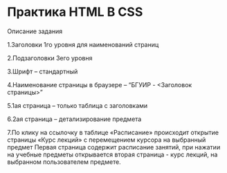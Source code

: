 # Практика HTML B CSS
Описание задания

1.Заголовки 1го уровня для наименований страниц

2.Подзаголовки 3его уровня

3.Шрифт – стандартный

4.Наименование страницы в браузере – “БГУИР - <Заголовок страницы>”

5.1ая страница – только таблица с заголовками

6.2ая страница – детализирование предмета

7.По клику на ссылочку в таблице «Расписание» происходит открытие страницы «Курс лекций» с перемещением курсора на выбранный предмет
Первая страница содержит расписание занятий, при нажатии на учебные предметы открывается вторая страница - курс лекций, на выбранном пользователем предмете.
